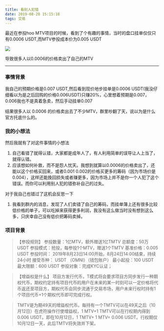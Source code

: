 ```yaml
---
title: 看别人犯错
date: 2019-08-28 15:15:18
tags: 交易
---
```


最近在参投hoo MTV项目的时候，看到了个有趣的事情，当时的盘口挂单仅仅只有0.0006 USDT,而MTV参投成本价为0.005 USDT

<!-- more -->

![](https://i.loli.net/2019/08/29/UNk5Tg7CyOzY1bv.png)

导致很多人以0.0006的价格卖出了自己的MTV

---
### 事情背景
我自己的预期价格是0.007 USDT,然后看到现价地步挂单是0.0006 USDT(我没仔细看以为是之后回购的价格0.006USDT)只赚20%，心里想着预期是0.007，0.006我也不是真着急卖，然后手动挂单0.007

结果很多人以 0.0006 的价格卖出去了不少MTV，群里吵翻了天，说以为是什么官方托底什么的。

### 我的小想法
然后我就有了对这件事情的小想法

1. 自己看错了就得认错，大家都是成年人了，有人利用简单的误导让人上当了，就得认错。
2. 应该想如何补救，而不是怨人忧天。我想到就算以0.0006的价格卖出了，还能以这个价格买回来，或者0.001 0.002的价格买更多的筹码（因为市场价是0.004），这样还能挽回损失或者赚更多，因为市场上并不是你一个人犯了这个错误。而你可以利用别人犯的错弥补自己的过失。

对于我自己也错过了这机会反思一下

1.  我看到群内的消息，发现了人们卖错了自己的筹码，而挂单簿上还有很多比较低价格的单子，可以吃掉来获得更多利润，我没有这么做当时没有想到这么多，只庆幸自己没有低价把筹码卖掉。


### 项目背景
>【参投规则】
参投数量：1亿MTV，额外赠送1亿TMTV
总额度：50万USDT
参投模式：抢投，每参投1个MTV，赠送1个TMTV
基准价格：0.005 USDT
参投时间： 2019年8月23日14:00开始，8月24日14:00结束，持续24小时
接受币种： USDT （OMNI）（钱包账户）
最小起投：100 USDT
最大限额：600 USDT
参投对象：完成KYC认证；

>【增益权是什么】
项目方发行代币，T模式将会要求项目方同步发行一种期权代币，期权约定持有项目代币的用户在未来的某一时刻可以一定价格将代币返还至项目方，期权代币会同步流通于交易市场，用户未来行权时持有1个项目代币+1个期权代币即可完成行权。

>TMTV是为期49天的增益权代币。每持有一个TMTV可以在49天之后（10月12日）在虎符操作行使增益权，1 MTV+1 TMTV可以在行权期内得到0.006 USDT。即在10月12日，1 TMTV+ 1 MTV= 0.006 USDT。行权期仅10月12日一天，此后TMTV将失效并下架。

